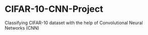 # CIFAR-10-CNN-Project
Classifying CIFAR-10 dataset with the help of Convolutional Neural Networks (CNN)
